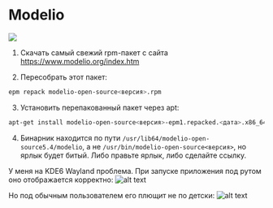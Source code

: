 # Modelio

![](https://das6sa3.wordpress.com/wp-content/uploads/2017/01/logo-sponsor-modeliosoft.png)

1. Скачать самый свежий rpm-пакет с сайта https://www.modelio.org/index.htm

2. Пересобрать этот пакет:
```bash
epm repack modelio-open-source<версия>.rpm
```

3. Установить перепакованный пакет через apt:
```bash
apt-get install modelio-open-source<версия>-epm1.repacked.<дата>.x86_64.rpm
```

4. Бинарник находится по пути `/usr/lib64/modelio-open-source5.4/modelio`, а не `/usr/bin/modelio-open-source<версия>`, но ярлык будет битый. Либо правьте ярлык, либо сделайте ссылку.

У меня на KDE6 Wayland проблема. При запуске приложения под рутом оно отображается корректно:
![alt text](/public/img/modelio.png)

Но под обычным пользователем его плющит не по детски:
![alt text](/public/img/modelio-1.png)